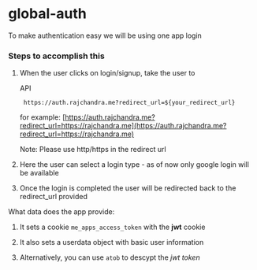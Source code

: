 # global-auth

To make authentication easy we will be using one app login 

### Steps to accomplish this 
1. When the user clicks on login/signup, take the user to 

    API

        https://auth.rajchandra.me?redirect_url=${your_redirect_url}

    for example: [https://auth.rajchandra.me?redirect_url=https://rajchandra.me](https://auth.rajchandra.me?redirect_url=https://rajchandra.me)

    Note: Please use http/https in the redirect url

2. Here the user can select a login type - as of now only google login will be available

3. Once the login is completed the user will be redirected back to the redirect_url provided

What data does the app provide:

1. It sets a cookie `me_apps_access_token` with the **jwt** cookie

2. It also sets a userdata object with basic user information
3. Alternatively, you can use `atob` to descypt the _jwt token_